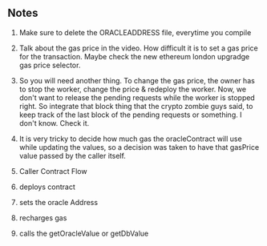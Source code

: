 ## Notes
1. Make sure to delete the ORACLEADDRESS file, everytime you compile 
2. Talk about the gas price in the video. How difficult it is to set a gas price for the transaction. Maybe check the new ethereum london upgradge gas price selector.
3. So you will need another thing. To change the gas price, the owner has to stop the worker, change the price & redeploy the worker. Now, we don't want to release the pending requests while the worker is stopped right. So integrate that block thing that the crypto zombie guys said, to keep track of the last block of the pending requests or something. I don't know. Check it.

4. It is very tricky to decide how much gas the oracleContract will use while updating the values, so a decision was taken to have that gasPrice value passed by the caller itself.

2. Caller Contract Flow
  1. deploys contract
  2. sets the oracle Address
  3. recharges gas 
  4. calls the getOracleValue or getDbValue